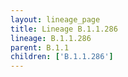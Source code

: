 ```yaml
---
layout: lineage_page
title: Lineage B.1.1.286
lineage: B.1.1.286
parent: B.1.1
children: ['B.1.1.286']
---
```

